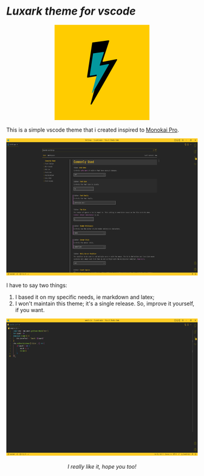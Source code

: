 # _**Luxark theme for vscode**_

<center>
    <img src="imgs/icon.png" alt="luxark icon" width="250" height="250">
</center>

This is a simple vscode theme that i created inspired to <a href="https://marketplace.visualstudio.com/items?itemName=monokai.theme-monokai-pro-vscode">Monokai Pro</a>.

<center>
    <img src="imgs/preview.png" alt="sample-code" width="640" height="360">
</center>

I have to say two things:
1. I based it on my specific needs, ie markdown and latex;
1. I won't maintain this theme; it's a single release. So, improve it yourself, if you want.

<center>
    <img src="imgs/sample-code.png" alt="sample-code" width="640" height="360">
</center>

</br>

<center>
    <i>
        I really like it, hope you too!
    </i>
</center>